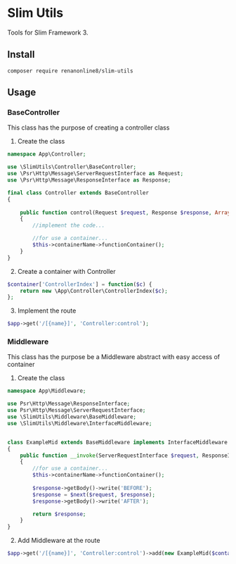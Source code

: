 # Slim Utils

Tools for Slim Framework 3.

## Install
```
composer require renanonline8/slim-utils
```

## Usage

### BaseController
This class has the purpose of creating a controller class

1. Create the class
```php
namespace App\Controller;

use \SlimUtils\Controller\BaseController;
use \Psr\Http\Message\ServerRequestInterface as Request;
use \Psr\Http\Message\ResponseInterface as Response;

final class Controller extends BaseController
{
    
    public function control(Request $request, Response $response, Array $args)
    {
        //implement the code...

        //for use a container...
        $this->containerName->functionContainer();
    }
}
```

2. Create a container with Controller
```php
$container['ControllerIndex'] = function($c) {
    return new \App\Controller\ControllerIndex($c);
};
```

3. Implement the route
```php
$app->get('/[{name}]', 'Controller:control');
```

### Middleware
This class has the purpose be a Middleware abstract with easy access of container

1. Create the class

```php
namespace App\Middleware;

use Psr\Http\Message\ResponseInterface;
use Psr\Http\Message\ServerRequestInterface;
use \SlimUtils\Middleware\BaseMiddleware;
use \SlimUtils\Middleware\InterfaceMiddleware;


class ExampleMid extends BaseMiddleware implements InterfaceMiddleware
{
    public function __invoke(ServerRequestInterface $request, ResponseInterface $response, callable $next)
    {
        //for use a container...
        $this->containerName->functionContainer();
        
        $response->getBody()->write('BEFORE');
        $response = $next($request, $response);
        $response->getBody()->write('AFTER');

        return $response;
    }
}
```

2. Add Middleware at the route

```php
$app->get('/[{name}]', 'Controller:control')->add(new ExampleMid($container));
```